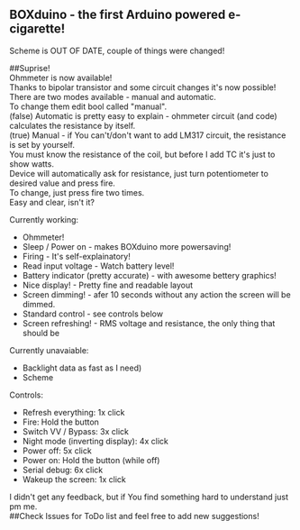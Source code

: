 ## BOXduino - the first Arduino powered e-cigarette!  

Scheme is OUT OF DATE, couple of things were changed!  

##Suprise!  
Ohmmeter is now available!  
Thanks to bipolar transistor and some circuit changes it's now possible!  
There are two modes available - manual and automatic.  
To change them edit bool called "manual".  
(false) Automatic is pretty easy to explain - ohmmeter circuit (and code) calculates the resistance by itself.  
(true) Manual - if You can't/don't want to add LM317 circuit, the resistance is set by yourself.  
You must know the resistance of the coil, but before I add TC it's just to show watts.  
Device will automatically ask for resistance, just turn potentiometer to desired value and press fire.  
To change, just press fire two times.  
Easy and clear, isn't it?  

Currently working:
  * Ohmmeter!  
  * Sleep / Power on - makes BOXduino more powersaving!  
  * Firing - It's self-explainatory! 
  * Read input voltage - Watch battery level!  
  * Battery indicator (pretty accurate) - with awesome bettery graphics!  
  * Nice display! - Pretty fine and readable layout  
  * Screen dimming! - afer 10 seconds without any action the screen will be dimmed.  
  * Standard control - see controls below  
  * Screen refreshing! - RMS voltage and resistance, the only thing that should be  

Currently unavaiable:
  * Backlight data as fast as I need)  
  * Scheme  

Controls:  
  * Refresh everything: 1x click  
  * Fire: Hold the button  
  * Switch VV / Bypass: 3x click  
  * Night mode (inverting display): 4x click  
  * Power off: 5x click  
  * Power on: Hold the button (while off)  
  * Serial debug: 6x click  
  * Wakeup the screen: 1x click   
  
I didn't get any feedback, but if You find something hard to understand just pm me.  
##Check Issues for ToDo list and feel free to add new suggestions!  
